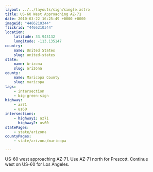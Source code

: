 ```yaml
---
layout: ../../layouts/sign/single.astro
title: US-60 West Approaching AZ-71
date: 2010-03-22 16:25:49 +0000 +0000
imageid: "4466210344"
flickrid: "4466210344"
location:
    latitude: 33.943132
    longitude: -113.135147
country:
    name: United States
    slug: united-states
state:
    name: Arizona
    slug: arizona
county:
    name: Maricopa County
    slug: maricopa
tags:
    - intersection
    - big-green-sign
highway:
    - az71
    - us60
intersections:
    - highway1: az71
      highway2: us60
statePages:
    - state/arizona
countyPages:
    - state/arizona/maricopa

---
```

US-60 west approaching AZ-71.  Use AZ-71 north for Prescott.  Continue west on US-60 for Los Angeles.